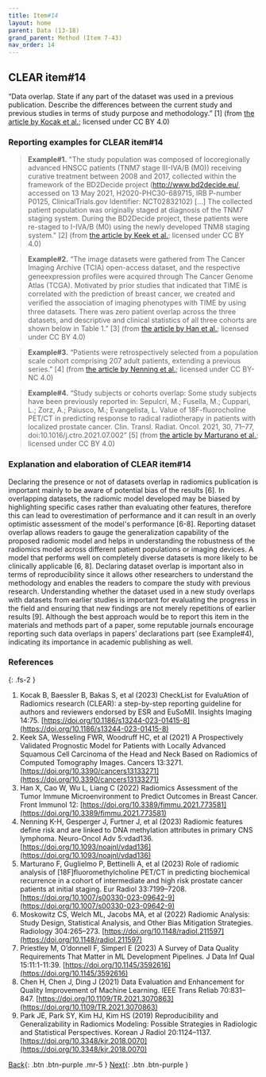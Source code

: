 ```yaml
---
title: Item#14
layout: home
parent: Data (13-18)
grand_parent: Method (Item 7-43)
nav_order: 14
---
```


## CLEAR item#14


“Data overlap. State if any part of the dataset was used in a previous publication. Describe the differences between the current study and previous studies in terms of study purpose and methodology.” [1] (from [the article by Kocak et al.](https://insightsimaging.springeropen.com/articles/10.1186/s13244-023-01415-8); licensed under CC BY 4.0)


### Reporting examples for CLEAR item#14

> **Example#1.** "The study population was composed of locoregionally advanced HNSCC patients (TNM7 stage III-IVA/B (M0)) receiving curative treatment between 2008 and 2017, collected within the framework of the BD2Decide project (http://www.bd2decide.eu/, accessed on 13 May 2021, H2020-PHC30-689715, IRB P-number P0125, ClinicalTrials.gov Identifier: NCT02832102) [...] The collected patient population was originally staged at diagnosis of the TNM7 staging system. During the BD2Decide project, these patients were re-staged to I-IVA/B (M0) using the newly developed TNM8 staging system." [2] (from [the article by Keek et al.](https://doi.org/10.3390/cancers13133271); licensed under CC BY 4.0)

> **Example#2.** “The image datasets were gathered from The Cancer Imaging Archive (TCIA) open-access dataset, and the respective geneexpression proﬁles were acquired through The Cancer Genome Atlas (TCGA). Motivated by prior studies that indicated that TIME is correlated with the prediction of breast cancer, we created and veriﬁed the association of imaging phenotypes with TIME by using three datasets. There was zero patient overlap across the three datasets, and descriptive and clinical statistics of all three cohorts are shown below in Table 1.” [3] (from [the article by Han et al.](https://doi.org/10.3389/fimmu.2021.773581); licensed under CC BY 4.0)

> **Example#3.** “Patients were retrospectively selected from a population scale cohort comprising 207 adult patients, extending a previous series.” [4] (from [the article by Nenning et al.](https://doi.org/10.1093/noajnl/vdad136); licensed under CC BY-NC 4.0)

> **Example#4.** “Study subjects or cohorts overlap: Some study subjects have been previously reported in: Sepulcri, M.; Fusella, M.; Cuppari, L.; Zorz, A.; Paiusco, M.; Evangelista, L. Value of 18F-fluorocholine PET/CT in predicting response to radical radiotherapy in patients with localized prostate cancer. Clin. Transl. Radiat. Oncol. 2021, 30, 71–77, doi:10.1016/j.ctro.2021.07.002” [5] (from [the article by Marturano et al.](https://doi.org/10.1007/s00330-023-09642-9); licensed under CC BY 4.0)

### Explanation and elaboration of CLEAR item#14

Declaring the presence or not of datasets overlap in radiomics publication is important mainly to be aware of potential bias of the results [6]. In overlapping datasets, the radiomic model developed may be biased by highlighting specific cases rather than evaluating other features, therefore this can lead to overestimation of performance and it can result in an overly optimistic assessment of the model's performance [6-8].  Reporting dataset overlap allows readers to gauge the generalization capability of the proposed radiomic model and helps in understanding the robustness of the radiomics model across different patient populations or imaging devices. A model that performs well on completely diverse datasets is more likely to be clinically applicable [6, 8]. Declaring dataset overlap is important also in terms of reproducibility since it allows other researchers to understand the methodology and enables the readers to compare the study with previous research. Understanding whether the dataset used in a new study overlaps with datasets from earlier studies is important for evaluating the progress in the field and ensuring that new findings are not merely repetitions of earlier results [9]. Although the best approach would be to report this item in the materials and methods part of a paper, some reputable journals encourage reporting such data overlaps in papers’ declarations part (see Example#4), indicating its importance in academic publishing as well.


### References

{: .fs-2 }

1. 	Kocak B, Baessler B, Bakas S, et al (2023) CheckList for EvaluAtion of Radiomics research (CLEAR): a step-by-step reporting guideline for authors and reviewers endorsed by ESR and EuSoMII. Insights Imaging 14:75. [https://doi.org/10.1186/s13244-023-01415-8](https://doi.org/10.1186/s13244-023-01415-8)
2. 	Keek SA, Wesseling FWR, Woodruff HC, et al (2021) A Prospectively Validated Prognostic Model for Patients with Locally Advanced Squamous Cell Carcinoma of the Head and Neck Based on Radiomics of Computed Tomography Images. Cancers 13:3271. [https://doi.org/10.3390/cancers13133271](https://doi.org/10.3390/cancers13133271)
3. 	Han X, Cao W, Wu L, Liang C (2022) Radiomics Assessment of the Tumor Immune Microenvironment to Predict Outcomes in Breast Cancer. Front Immunol 12: [https://doi.org/10.3389/fimmu.2021.773581](https://doi.org/10.3389/fimmu.2021.773581)
4. 	Nenning K-H, Gesperger J, Furtner J, et al (2023) Radiomic features define risk and are linked to DNA methylation attributes in primary CNS lymphoma. Neuro-Oncol Adv 5:vdad136. [https://doi.org/10.1093/noajnl/vdad136](https://doi.org/10.1093/noajnl/vdad136)
5. 	Marturano F, Guglielmo P, Bettinelli A, et al (2023) Role of radiomic analysis of [18F]fluoromethylcholine PET/CT in predicting biochemical recurrence in a cohort of intermediate and high risk prostate cancer patients at initial staging. Eur Radiol 33:7199–7208. [https://doi.org/10.1007/s00330-023-09642-9](https://doi.org/10.1007/s00330-023-09642-9)
6. 	Moskowitz CS, Welch ML, Jacobs MA, et al (2022) Radiomic Analysis: Study Design, Statistical Analysis, and Other Bias                     Mitigation Strategies. Radiology 304:265–273. [https://doi.org/10.1148/radiol.211597](https://doi.org/10.1148/radiol.211597)
7. 	Priestley M, O’donnell F, Simperl E (2023) A Survey of Data Quality Requirements That Matter in ML Development Pipelines. J Data Inf Qual 15:11:1-11:39. [https://doi.org/10.1145/3592616](https://doi.org/10.1145/3592616)
8. 	Chen H, Chen J, Ding J (2021) Data Evaluation and Enhancement for Quality Improvement of Machine Learning. IEEE Trans Reliab 70:831–847. [https://doi.org/10.1109/TR.2021.3070863](https://doi.org/10.1109/TR.2021.3070863)
9. 	Park JE, Park SY, Kim HJ, Kim HS (2019) Reproducibility and Generalizability in Radiomics Modeling: Possible Strategies in Radiologic and Statistical Perspectives. Korean J Radiol 20:1124–1137. [https://doi.org/10.3348/kjr.2018.0070](https://doi.org/10.3348/kjr.2018.0070)


[Back](https://radiomic.github.io/CLEAR-E3/docs/Method%20(Item%207-43)/Data%20(13-18)/Item13.html){: .btn .btn-purple .mr-5 }
[Next](https://radiomic.github.io/CLEAR-E3/docs/Method%20(Item%207-43)/Data%20(13-18)/Item15.html){: .btn .btn-purple   }









